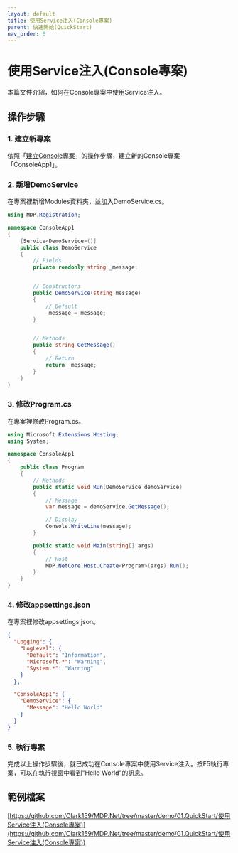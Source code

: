 ```yaml
---
layout: default
title: 使用Service注入(Console專案)
parent: 快速開始(QuickStart)
nav_order: 6
---
```


# 使用Service注入(Console專案)

本篇文件介紹，如何在Console專案中使用Service注入。

## 操作步驟

### 1. 建立新專案

依照「[建立Console專案](../建立Console專案/建立Console專案.html)」的操作步驟，建立新的Console專案「ConsoleApp1」。

### 2. 新增DemoService

在專案裡新增Modules資料夾，並加入DemoService.cs。

```csharp
using MDP.Registration;

namespace ConsoleApp1
{
    [Service<DemoService>()]
    public class DemoService
    {
        // Fields
        private readonly string _message;


        // Constructors
        public DemoService(string message)
        {
            // Default
            _message = message;
        }


        // Methods
        public string GetMessage()
        {
            // Return
            return _message;
        }
    }
}
```

### 3. 修改Program.cs

在專案裡修改Program.cs。

```csharp
using Microsoft.Extensions.Hosting;
using System;

namespace ConsoleApp1
{
    public class Program
    {
        // Methods
        public static void Run(DemoService demoService)
        {
            // Message
            var message = demoService.GetMessage();

            // Display
            Console.WriteLine(message);
        }

        public static void Main(string[] args)
        {
            // Host
            MDP.NetCore.Host.Create<Program>(args).Run();
        }
    }
}
```

### 4. 修改appsettings.json

在專案裡修改appsettings.json。

```json
{
  "Logging": {
    "LogLevel": {
      "Default": "Information",
      "Microsoft.*": "Warning",
      "System.*": "Warning"
    }
  },

  "ConsoleApp1": {
    "DemoService": {
      "Message": "Hello World"
    }
  }
}
```

### 5. 執行專案

完成以上操作步驟後，就已成功在Console專案中使用Service注入。按F5執行專案，可以在執行視窗中看到"Hello World"的訊息。

## 範例檔案

[https://github.com/Clark159/MDP.Net/tree/master/demo/01.QuickStart/使用Service注入(Console專案)](https://github.com/Clark159/MDP.Net/tree/master/demo/01.QuickStart/使用Service注入(Console專案))
